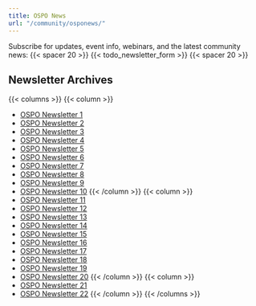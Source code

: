 ```yaml
---
title: OSPO News
url: "/community/osponews/"
---
```


Subscribe for updates, event info, webinars, and the latest community news:
{{< spacer 20 >}}
{{< todo_newsletter_form >}}
{{< spacer 20 >}}

## Newsletter Archives

{{< columns >}}
{{< column >}}
- [OSPO Newsletter 1](https://github.com/todogroup/ospology/blob/main/newsletter/2021-07-26.md)
- [OSPO Newsletter 2](https://github.com/todogroup/ospology/blob/main/newsletter/2021-08-30.md)
- [OSPO Newsletter 3](https://ospo-news.ghost.io/ospo-news-from-the-todo-group-issue-3/)
- [OSPO Newsletter 4](https://github.com/todogroup/ospology/blob/main/newsletter/2021-10-26.md)
- [OSPO Newsletter 5](https://github.com/todogroup/ospology/blob/main/newsletter/2021-11-30.md)
- [OSPO Newsletter 6](https://github.com/todogroup/ospology/blob/main/newsletter/2021-12-28.md)
- [OSPO Newsletter 7](https://github.com/todogroup/ospology/blob/main/newsletter/2022-01-31.md)
- [OSPO Newsletter 8](https://github.com/todogroup/ospology/blob/main/newsletter/2022-02-22.md)
- [OSPO Newsletter 9](https://github.com/todogroup/ospology/blob/main/newsletter/2022-03-29.md)
- [OSPO Newsletter 10](https://github.com/todogroup/ospology/blob/main/newsletter/2022-04-26.md)
{{< /column >}}
{{< column >}}
- [OSPO Newsletter 11](https://github.com/todogroup/ospology/blob/main/newsletter/2022-05-31.md)
- [OSPO Newsletter 12](https://github.com/todogroup/ospology/blob/main/newsletter/2022-06-28.md)
- [OSPO Newsletter 13](https://github.com/todogroup/ospology/blob/main/newsletter/2022-07-26.md)
- [OSPO Newsletter 14](https://github.com/todogroup/ospology/blob/main/newsletter/2022-08-30.md)
- [OSPO Newsletter 15](https://github.com/todogroup/ospology/blob/main/newsletter/2022-09-26.md)
- [OSPO Newsletter 16](https://github.com/todogroup/ospology/blob/main/newsletter/2022-10-25.md)
- [OSPO Newsletter 17](https://github.com/todogroup/ospology/blob/main/newsletter/2022-11-29.md)
- [OSPO Newsletter 18](https://github.com/todogroup/ospology/blob/main/newsletter/2022-12-30.md)
- [OSPO Newsletter 19](https://github.com/todogroup/ospology/blob/main/newsletter/2023-01-31.md)
- [OSPO Newsletter 20](https://github.com/todogroup/ospology/blob/main/newsletter/2023-02-27.md)
{{< /column >}}
{{< column >}}
- [OSPO Newsletter 21](https://github.com/todogroup/ospology/blob/main/newsletter/2023-03-29.md)
- [OSPO Newsletter 22](https://ospo-news.ghost.io/osponews-from-the-todo-group-issue-22/)
{{< /column >}}
{{< /columns >}}